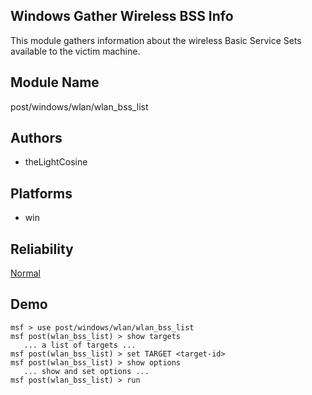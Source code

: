 ## Windows Gather Wireless BSS Info

This module gathers information about the wireless Basic 
Service Sets available to the victim machine.


## Module Name
post/windows/wlan/wlan_bss_list

## Authors
* theLightCosine





## Platforms
* win

## Reliability
[Normal](https://github.com/rapid7/metasploit-framework/wiki/Exploit-Ranking)

## Demo

```
msf > use post/windows/wlan/wlan_bss_list
msf post(wlan_bss_list) > show targets
   ... a list of targets ...
msf post(wlan_bss_list) > set TARGET <target-id>
msf post(wlan_bss_list) > show options
   ... show and set options ...
msf post(wlan_bss_list) > run
```
    
    